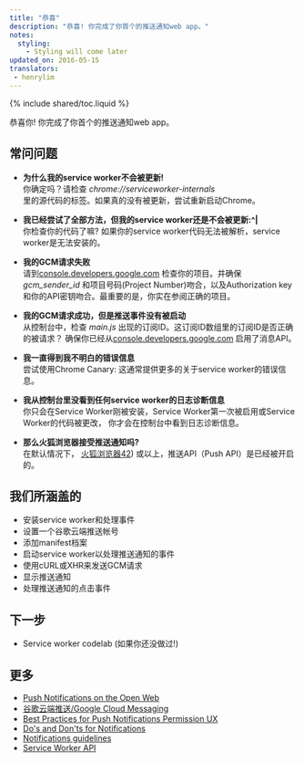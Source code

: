 ```yaml
---
title: "恭喜"
description: "恭喜! 你完成了你首个的推送通知web app。"
notes:
  styling:
    - Styling will come later
updated_on: 2016-05-15
translators:
 - henrylim
---
```


{% include shared/toc.liquid %}

恭喜你! 你完成了你首个的推送通知web app。

## 常问问题

* **为什么我的service worker不会被更新!**<br>
你确定吗？请检查 _chrome://serviceworker-internals_  
里的源代码的标签。如果真的没有被更新，尝试重新启动Chrome。

* **我已经尝试了全部方法，但我的service worker还是不会被更新:^|**<br>
你检查你的代码了嘛? 如果你的service worker代码无法被解析，service worker是无法安装的。

* **我的GCM请求失败**<br>
请到[console.developers.google.com](https://console.developers.google.com/)
检查你的项目。并确保 _gcm\_sender\_id_ 和项目号码(Project Number)吻合，以及Authorization
key和你的API密钥吻合。最重要的是，你实在参阅正确的项目。

* **我的GCM请求成功，但是推送事件没有被启动**<br>
从控制台中，检查 _main.js_ 出现的订阅ID。这订阅ID数组里的订阅ID是否正确的被请求？
确保你已经从[console.developers.google.com](https://console.developers.google.com/)
启用了消息API。

* **我一直得到我不明白的错误信息**<br>
尝试使用Chrome Canary: 这通常提供更多的关于service worker的错误信息。

* **我从控制台里没看到任何service worker的日志诊断信息**<br>
你只会在Service Worker刚被安装，Service Worker第一次被启用或Service Worker的代码被更改，
你才会在控制台中看到日志诊断信息。

* **那么火狐浏览器接受推送通知吗?**<br>
在默认情况下，
[火狐浏览器42](https://groups.google.com/forum/#!topic/mozilla.dev.platform/BL6TrHN73dY))
或以上，推送API（Push API）是已经被开启的。
## 我们所涵盖的

* 安装service worker和处理事件
* 设置一个谷歌云端推送帐号
* 添加manifest档案
* 启动service worker以处理推送通知的事件
* 使用cURL或XHR来发送GCM请求
* 显示推送通知
* 处理推送通知的点击事件

## 下一步

* Service worker codelab (如果你还没做过!)

## 更多

* [Push Notifications on the Open
  Web](/web/updates/2015/03/push-notifications-on-the-open-web)
* [谷歌云端推送/Google Cloud Messaging](https://developers.google.com/cloud-messaging/)
* [Best Practices for Push Notifications Permission
  UX](https://docs.google.com/document/d/1WNPIS_2F0eyDm5SS2E6LZ_75tk6XtBSnR1xNjWJ_DPE/edit)
* [Do's and Don'ts for
  Notifications](http://android-developers.blogspot.co.uk/2015/08/get-dos-and-donts-for-notifications.html)
* [Notifications
  guidelines](https://www.google.com/design/spec/patterns/notifications.html)
* [Service Worker
  API](https://developer.mozilla.org/en-US/docs/Web/API/Service_Worker_API)
